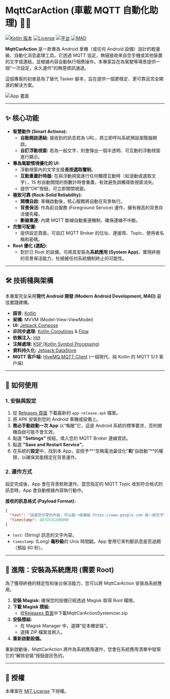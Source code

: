 # MqttCarAction (車載 MQTT 自動化助理) 🚗💨

[![Kotlin 版本](https://img.shields.io/badge/Kotlin-1.9.22-blue.svg)](https://kotlinlang.org)
[![License](https://img.shields.io/badge/License-MIT-green.svg)](LICENSE)
[![平台](https://img.shields.io/badge/Platform-Android-brightgreen.svg)]()
[![MAD](https://img.shields.io/badge/MAD-Modern%20Android%20Development-blue.svg)]()

**MqttCarAction** 是一款專為 Android 車機（或任何 Android 設備）設計的輕量級、自動化消息處理工具。它透過 MQTT 協定，無縫接收來自您手機或其他裝置的文字或連結，並根據內容自動執行相應操作。本專案旨在為駕駛等場景提供一個“一次設定，永久運作”的無感資訊通道。

這個專案的初衷是為了替代 Tasker 腳本，旨在提供一個更穩定、更可靠且完全開源的解決方案。

<!-- 建議在此處替換成你的 App 截圖 -->
![App 畫面](https://via.placeholder.com/800x450.png?text=App+UI+截圖)

---

## ✨ 核心功能

*   **智慧動作 (Smart Actions):**
    *   **自動開啟連結:** 接收到的訊息若為 URL，將立即呼叫系統預設瀏覽器開啟。
    *   **自訂浮動視窗:** 若為一般文字，則會彈出一個半透明、可互動的浮動視窗進行顯示。
*   **專為駕駛情境優化的 UI:**
    *   浮動視窗內的文字支援**長按選取覆制**。
    *   **互動重置計時器:** 在與浮動視窗進行任何觸摸互動時（如滾動或選取文字），15 秒自動關閉的倒數計時會重置，有效避免誤觸導致視窗消失。
    *   提供“OK”按鈕，可立即關閉視窗。
*   **極致可靠 (Rock-Solid Reliability):**
    *   **開機自啟:** 車機啟動後，核心服務將自動在背景執行。
    *   **背景保活:** 作為前台服務 (Foreground Service) 運作，擁有極高的背景存活優先權。
    *   **斷線重連:** 內建 MQTT 斷線自動重連機制，確保連線不中斷。
*   **完整可配置:**
    *   提供設定頁面，可自訂 MQTT Broker 的位址、連接埠、Topic、使用者名稱和密碼。
*   **Root 優化 (選配):**
    *   對於已 Root 的設備，可將其安裝為**系統應用 (System App)**，實現終極的背景保活能力，杜絕被任何系統機制終止的可能性。

---

## 🛠️ 技術棧與架構

本專案完全采用**現代 Android 開發 (Modern Android Development, MAD)** 最佳實踐建構。

*   **語言:** [Kotlin](https://kotlinlang.org/)
*   **架構:** MVVM (Model-View-ViewModel)
*   **UI:** [Jetpack Compose](https://developer.android.com/jetpack/compose)
*   **非同步處理:** [Kotlin Coroutines](https://kotlinlang.org/docs/coroutines-overview.html) & [Flow](https://developer.android.com/kotlin/flow)
*   **依賴注入:** [Hilt](https://developer.android.com/training/dependency-injection/hilt-android)
*   **注解處理:** [KSP (Kotlin Symbol Processing)](https://kotlinlang.org/docs/ksp-overview.html)
*   **資料持久化:** [Jetpack DataStore](https://developer.android.com/topic/libraries/architecture/datastore)
*   **MQTT 客戶端:** [HiveMQ MQTT Client](https://github.com/hivemq/hivemq-mqtt-client) (一個現代、純 Kotlin 的 MQTT 5/3 客戶端)

---

## 🚀 如何使用

### 1. 安裝與設定

1.  從 [Releases 頁面](https://github.com/YOUR_USERNAME/YOUR_REPO/releases) 下載最新的 `app-release.apk` 檔案。
2.  將 APK 安裝到您的 Android 車機或設備上。
3.  **務必手動啟動一次 App** 以“喚醒”它，這是 Android 系統的標準要求，否則開機自啟可能不會生效。
4.  點選 **"Settings"** 按鈕，填入您的 MQTT Broker 連線資訊。
5.  點選 **"Save and Restart Service"**。
6.  在系統的**設定**中，找到本 App，並授予**“忽略電池最佳化”**和**“自啟動”**的權限，以確保其能穩定在背景運作。

### 2. 運作方式
設定完成後，App 會在背景默默運作。當您指定的 MQTT Topic 收到符合格式的訊息時，App 會自動根據內容執行動作。

**接收的訊息格式 (Payload Format):**
```json
{
  "text": "這是您分享的內容，可以是一個連結 https://www.google.com 或一般文字",
  "timestamp": 1672531200000 
}
```
*   `text`: (String) 訊息的文字內容。
*   `timestamp`: (Long) **毫秒級**的 Unix 時間戳。App 會用它來判斷訊息是否過期（預設 60 秒）。

---

## 👑 進階：安裝為系統應用 (需要 Root)

為了獲得終極的穩定性和後台保活能力，您可以將 MqttCarAction 安裝為系統應用。

1.  **安裝 Magisk:** 確保您的設備已經透過 Magisk 取得 Root 權限。
2.  **下載 Magisk 模組:**
    *   從[Releases 頁面](https://github.com/YOUR_USERNAME/YOUR_REPO/releases)中下載MqttCarActionSystemizer.zip
3.  **安裝模組:**
    *   在 Magisk Manager 中，選擇“從本機安裝”。
    *   選擇 ZIP 檔案並刷入。
4.  **重新啟動設備。**

重新啟動後，MqttCarAction 將作為系統應用運作，您會在系統應用清單中發現它的“解除安裝”按鈕是灰色的。

---

## 📜 授權

本專案在 [MIT License](LICENSE) 下授權。